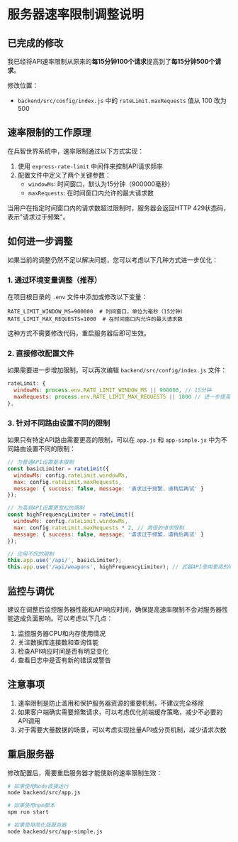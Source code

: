 # 服务器速率限制调整说明

## 已完成的修改

我已经将API速率限制从原来的**每15分钟100个请求**提高到了**每15分钟500个请求**。

修改位置：
- `backend/src/config/index.js` 中的 `rateLimit.maxRequests` 值从 100 改为 500

## 速率限制的工作原理

在兵智世界系统中，速率限制通过以下方式实现：

1. 使用 `express-rate-limit` 中间件来控制API请求频率
2. 配置文件中定义了两个关键参数：
   - `windowMs`: 时间窗口，默认为15分钟（900000毫秒）
   - `maxRequests`: 在时间窗口内允许的最大请求数

当用户在指定时间窗口内的请求数超过限制时，服务器会返回HTTP 429状态码，表示"请求过于频繁"。

## 如何进一步调整

如果当前的调整仍然不足以解决问题，您可以考虑以下几种方式进一步优化：

### 1. 通过环境变量调整（推荐）

在项目根目录的 `.env` 文件中添加或修改以下变量：

```
RATE_LIMIT_WINDOW_MS=900000  # 时间窗口，单位为毫秒（15分钟）
RATE_LIMIT_MAX_REQUESTS=1000  # 在时间窗口内允许的最大请求数
```

这种方式不需要修改代码，重启服务器后即可生效。

### 2. 直接修改配置文件

如果需要进一步增加限制，可以再次编辑 `backend/src/config/index.js` 文件：

```javascript
rateLimit: {
  windowMs: process.env.RATE_LIMIT_WINDOW_MS || 900000, // 15分钟
  maxRequests: process.env.RATE_LIMIT_MAX_REQUESTS || 1000 // 进一步提高到1000个请求
},
```

### 3. 针对不同路由设置不同的限制

如果只有特定API路由需要更高的限制，可以在 `app.js` 和 `app-simple.js` 中为不同路由设置不同的限制：

```javascript
// 为普通API设置基本限制
const basicLimiter = rateLimit({
  windowMs: config.rateLimit.windowMs,
  max: config.rateLimit.maxRequests,
  message: { success: false, message: '请求过于频繁，请稍后再试' }
});

// 为高频API设置更宽松的限制
const highFrequencyLimiter = rateLimit({
  windowMs: config.rateLimit.windowMs,
  max: config.rateLimit.maxRequests * 2, // 两倍的请求限制
  message: { success: false, message: '请求过于频繁，请稍后再试' }
});

// 应用不同的限制
this.app.use('/api/', basicLimiter);
this.app.use('/api/weapons', highFrequencyLimiter); // 武器API使用更高的限制
```

## 监控与调优

建议在调整后监控服务器性能和API响应时间，确保提高速率限制不会对服务器性能造成负面影响。可以考虑以下几点：

1. 监控服务器CPU和内存使用情况
2. 关注数据库连接数和查询性能
3. 检查API响应时间是否有明显变化
4. 查看日志中是否有新的错误或警告

## 注意事项

1. 速率限制是防止滥用和保护服务器资源的重要机制，不建议完全移除
2. 如果客户端确实需要频繁请求，可以考虑优化前端缓存策略，减少不必要的API调用
3. 对于需要大量数据的场景，可以考虑实现批量API或分页机制，减少请求次数

## 重启服务器

修改配置后，需要重启服务器才能使新的速率限制生效：

```bash
# 如果使用Node直接运行
node backend/src/app.js

# 如果使用npm脚本
npm run start

# 如果使用简化版服务器
node backend/src/app-simple.js